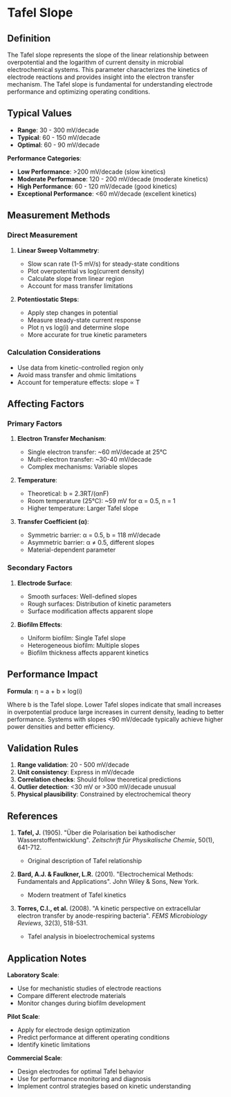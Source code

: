 <!--
Parameter ID: tafel_slope
Category: electrical
Generated: 2025-01-16T10:48:00.000Z
-->

# Tafel Slope

## Definition

The Tafel slope represents the slope of the linear relationship between
overpotential and the logarithm of current density in microbial electrochemical
systems. This parameter characterizes the kinetics of electrode reactions and
provides insight into the electron transfer mechanism. The Tafel slope is
fundamental for understanding electrode performance and optimizing operating
conditions.

## Typical Values

- **Range**: 30 - 300 mV/decade
- **Typical**: 60 - 150 mV/decade
- **Optimal**: 60 - 90 mV/decade

**Performance Categories**:

- **Low Performance**: >200 mV/decade (slow kinetics)
- **Moderate Performance**: 120 - 200 mV/decade (moderate kinetics)
- **High Performance**: 60 - 120 mV/decade (good kinetics)
- **Exceptional Performance**: <60 mV/decade (excellent kinetics)

## Measurement Methods

### Direct Measurement

1. **Linear Sweep Voltammetry**:

   - Slow scan rate (1-5 mV/s) for steady-state conditions
   - Plot overpotential vs log(current density)
   - Calculate slope from linear region
   - Account for mass transfer limitations

2. **Potentiostatic Steps**:
   - Apply step changes in potential
   - Measure steady-state current response
   - Plot η vs log(i) and determine slope
   - More accurate for true kinetic parameters

### Calculation Considerations

- Use data from kinetic-controlled region only
- Avoid mass transfer and ohmic limitations
- Account for temperature effects: slope ∝ T

## Affecting Factors

### Primary Factors

1. **Electron Transfer Mechanism**:

   - Single electron transfer: ~60 mV/decade at 25°C
   - Multi-electron transfer: ~30-40 mV/decade
   - Complex mechanisms: Variable slopes

2. **Temperature**:

   - Theoretical: b = 2.3RT/(αnF)
   - Room temperature (25°C): ~59 mV for α = 0.5, n = 1
   - Higher temperature: Larger Tafel slope

3. **Transfer Coefficient (α)**:
   - Symmetric barrier: α = 0.5, b = 118 mV/decade
   - Asymmetric barrier: α ≠ 0.5, different slopes
   - Material-dependent parameter

### Secondary Factors

1. **Electrode Surface**:

   - Smooth surfaces: Well-defined slopes
   - Rough surfaces: Distribution of kinetic parameters
   - Surface modification affects apparent slope

2. **Biofilm Effects**:
   - Uniform biofilm: Single Tafel slope
   - Heterogeneous biofilm: Multiple slopes
   - Biofilm thickness affects apparent kinetics

## Performance Impact

**Formula**: η = a + b × log(i)

Where b is the Tafel slope. Lower Tafel slopes indicate that small increases in
overpotential produce large increases in current density, leading to better
performance. Systems with slopes <90 mV/decade typically achieve higher power
densities and better efficiency.

## Validation Rules

1. **Range validation**: 20 - 500 mV/decade
2. **Unit consistency**: Express in mV/decade
3. **Correlation checks**: Should follow theoretical predictions
4. **Outlier detection**: <30 mV or >300 mV/decade unusual
5. **Physical plausibility**: Constrained by electrochemical theory

## References

1. **Tafel, J.** (1905). "Über die Polarisation bei kathodischer
   Wasserstoffentwicklung". _Zeitschrift für Physikalische Chemie_, 50(1),
   641-712.

   - Original description of Tafel relationship

2. **Bard, A.J. & Faulkner, L.R.** (2001). "Electrochemical Methods:
   Fundamentals and Applications". John Wiley & Sons, New York.

   - Modern treatment of Tafel kinetics

3. **Torres, C.I., et al.** (2008). "A kinetic perspective on extracellular
   electron transfer by anode-respiring bacteria". _FEMS Microbiology Reviews_,
   32(3), 518-531.
   - Tafel analysis in bioelectrochemical systems

## Application Notes

**Laboratory Scale**:

- Use for mechanistic studies of electrode reactions
- Compare different electrode materials
- Monitor changes during biofilm development

**Pilot Scale**:

- Apply for electrode design optimization
- Predict performance at different operating conditions
- Identify kinetic limitations

**Commercial Scale**:

- Design electrodes for optimal Tafel behavior
- Use for performance monitoring and diagnosis
- Implement control strategies based on kinetic understanding
